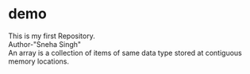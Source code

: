 # demo
This is my first Repository.
<br>
Author-"Sneha Singh"
<br>
An array is a collection of items of same data type stored at contiguous memory locations. 
